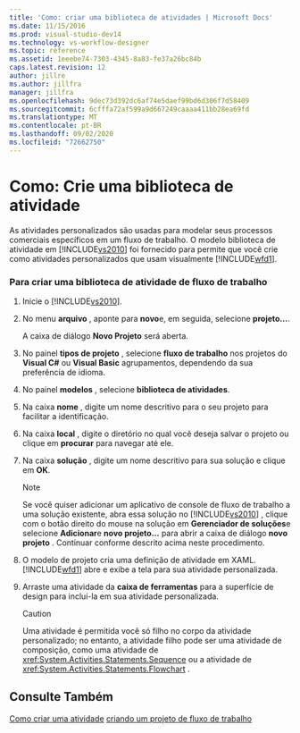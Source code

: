```yaml
---
title: 'Como: criar uma biblioteca de atividades | Microsoft Docs'
ms.date: 11/15/2016
ms.prod: visual-studio-dev14
ms.technology: vs-workflow-designer
ms.topic: reference
ms.assetid: 1eeebe74-7303-4345-8a83-fe37a26bc84b
caps.latest.revision: 12
author: jillre
ms.author: jillfra
manager: jillfra
ms.openlocfilehash: 9dec73d392dc6af74e5daef99bd6d306f7d58409
ms.sourcegitcommit: 6cfffa72af599a9d667249caaaa411bb28ea69fd
ms.translationtype: MT
ms.contentlocale: pt-BR
ms.lasthandoff: 09/02/2020
ms.locfileid: "72662750"
---
```

# <a name="how-to-create-an-activity-library"></a>Como: Crie uma biblioteca de atividade
As atividades personalizados são usadas para modelar seus processos comerciais específicos em um fluxo de trabalho. O modelo biblioteca de atividade em [!INCLUDE[vs2010](../includes/vs2010-md.md)] foi fornecido para permite que você crie como atividades personalizados que usam visualmente [!INCLUDE[wfd1](../includes/wfd1-md.md)].

### <a name="to-create-a-workflow-activity-library"></a>Para criar uma biblioteca de atividade de fluxo de trabalho

1. Inicie o [!INCLUDE[vs2010](../includes/vs2010-md.md)].

2. No menu **arquivo** , aponte para **novo**e, em seguida, selecione **projeto...**.

     A caixa de diálogo **Novo Projeto** será aberta.

3. No painel **tipos de projeto** , selecione **fluxo de trabalho** nos projetos do **Visual C#** ou **Visual Basic** agrupamentos, dependendo da sua preferência de idioma.

4. No painel **modelos** , selecione **biblioteca de atividades**.

5. Na caixa **nome** , digite um nome descritivo para o seu projeto para facilitar a identificação.

6. Na caixa **local** , digite o diretório no qual você deseja salvar o projeto ou clique em **procurar** para navegar até ele.

7. Na caixa **solução** , digite um nome descritivo para sua solução e clique em **OK**.

    > [!NOTE]
    > Se você quiser adicionar um aplicativo de console de fluxo de trabalho a uma solução existente, abra essa solução no [!INCLUDE[vs2010](../includes/vs2010-md.md)] , clique com o botão direito do mouse na solução em **Gerenciador de soluções**e selecione **Adicionar**e **novo projeto...** para abrir a caixa de diálogo **novo projeto** . Continuar conforme descrito acima neste procedimento.

8. O modelo de projeto cria uma definição de atividade em XAML. [!INCLUDE[wfd1](../includes/wfd1-md.md)] abre e exibe a tela para sua atividade personalizada.

9. Arraste uma atividade da **caixa de ferramentas** para a superfície de design para incluí-la em sua atividade personalizada.

    > [!CAUTION]
    > Uma atividade é permitida você só filho no corpo da atividade personalizado; no entanto, a atividade filho pode ser uma atividade de composição, como uma atividade de <xref:System.Activities.Statements.Sequence> ou a atividade de <xref:System.Activities.Statements.Flowchart> .

## <a name="see-also"></a>Consulte Também
 [Como criar uma atividade](https://msdn.microsoft.com/library/c09b1e99-21b5-4d96-9c04-ec31db3f4436) [criando um projeto de fluxo de trabalho](../workflow-designer/creating-a-workflow-project.md)